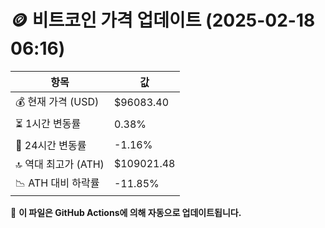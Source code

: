 # 🪙 비트코인 가격 업데이트 (2025-02-18 06:16)

| 항목                | 값 |
|--------------------|----------------|
| 💰 현재 가격 (USD) | $96083.40 |
| ⏳ 1시간 변동률    | 0.38% |
| 📆 24시간 변동률   | -1.16% |
| 🔝 역대 최고가 (ATH) | $109021.48 |
| 📉 ATH 대비 하락률 | -11.85% |

🔄 **이 파일은 GitHub Actions에 의해 자동으로 업데이트됩니다.**

